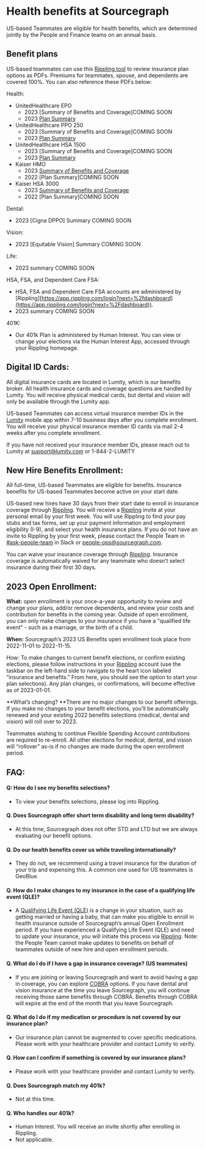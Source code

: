 # Health benefits at Sourcegraph

US-based Teammates are eligible for health benefits, which are determined jointly by the People and Finance teams on an annual basis.

## Benefit plans

US-based teammates can use this [Rippling tool](https://app.rippling.com/benefits/preview/or8vgxl35ymgb56b) to review insurance plan options as PDFs. Premiums for teammates, spouse, and dependents are covered 100%. You can also reference these PDFs below:

Health:

- UnitedHealthcare EPO
  - 2023 [Summary of Benefits and Coverage]COMING SOON
  - 2023 [Plan Summary](https://drive.google.com/file/d/1c2QoMlgz2Xrwz7bxNzS-MiYWaYdCqu7z/view?usp=sharing)
- UnitedHealthcare PPO 250
  - 2023 [Summary of Benefits and Coverage]COMING SOON
  - 2023 [Plan Summary](https://drive.google.com/file/d/1_UInCXYibFlG_EY9yCcc7mCNyeADF9I9/view?usp=sharing)
- UnitedHealthcare HSA 1500
  - 2023 [Summary of Benefits and Coverage]COMING SOON
  - 2023 [Plan Summary](https://drive.google.com/file/d/1Fco1hEvPGYO7ycRoUAlouf3d8G3gKfRD/view?usp=sharing)
- Kaiser HMO
  - 2023 [Summary of Benefits and Coverage](https://drive.google.com/file/d/1mOqIGOy3azcfhV9WmQbn8FxPFZCoCuE6/view?usp=sharing)
  - 2022 [Plan Summary]COMING SOON
- Kaiser HSA 3000
  - 2023 [Summary of Benefits and Coverage](https://drive.google.com/file/d/1CtUg58qlrKH8G9tjWeJFB3cb9CyXbMtb/view?usp=sharing)
  - 2022 [Plan Summary]COMING SOON

Dental:

- 2023 [Cigna DPPO] Summary COMING SOON

Vision:

- 2023 [Equitable Vision] Summary COMING SOON

Life:

- 2023 summary COMING SOON

HSA, FSA, and Dependent Care FSA:

- HSA, FSA and Dependent Care FSA accounts are administered by [Rippling][https://app.rippling.com/login?next=%2fdashboard](https://app.rippling.com/login?next=%2Fdashboard)).
- 2023 summary COMING SOON

401K:

- Our 401k Plan is administered by Human Interest. You can view or change your elections via the Human Interest App, accessed through your Rippling homepage.

## **Digital ID Cards:**

All digital insurance cards are located in Lumity, which is our benefits broker. All health insurance cards and coverage questions are handled by Lumity. You will receive physical medical cards, but dental and vision will only be available through the Lumity app.

US-based Teammates can access virtual insurance member IDs in the [Lumity](https://www.lumity.com/) mobile app within 7-10 business days after you complete enrollment. You will receive your physical insurance member ID cards via mail 2-4 weeks after you complete enrollment.

If you have not received your insurance member IDs, please reach out to Lumity at support@lumity.com or 1-844-2-LUMITY

## **New Hire Benefits Enrollment:**

All full-time, US-based Teammates are eligible for benefits. Insurance benefits for US-based Teammates become active on your start date.

US-based new hires have 30 days from their start date to enroll in insurance coverage through [Rippling](https://help.rippling.com/s/article/360056300693). You will receive a [Rippling](https://app.rippling.com/login) invite at your personal email by your first week. You will use Rippling to find your pay stubs and tax forms, set up your payment information and employment eligibility (I-9), and select your health insurance plans. If you do not have an invite to Rippling by your first week, please contact the People Team in [#ask-people-team](https://sourcegraph.slack.com/archives/ask-people-team) in Slack or [people-ops@sourcegraph.com](mailto:people-ops@sourcegraph.com).

You can waive your insurance coverage through [Rippling](https://help.rippling.com/s/article/360056300693). Insurance coverage is automatically waived for any teammate who doesn’t select insurance during their first 30 days.

## **2023 Open Enrollment:**

**What:** open enrollment is your once-a-year opportunity to review and change your plans, add/or remove dependents, and review your costs and contribution for benefits in the coming year. Outside of open enrollment, you can only make changes to your insurance if you have a "qualified life event" - such as a marriage, or the birth of a child.

**When:** Sourcegraph’s 2023 US Benefits open enrollment took place from 2022-11-01 to 2022-11-15.

How: To make changes to current benefit elections, or confirm existing elections, please follow instructions in your [Rippling](https://app.rippling.com/) account (use the taskbar on the left-hand side to navigate to the heart icon labeled “insurance and benefits.” From here, you should see the option to start your plan selections). Any plan changes, or confirmations, will become effective as of 2023-01-01.

**What’s changing? **There are no major changes to our benefit offerings. If you make no changes to your benefit elections, you'll be automatically renewed and your existing 2022 benefits selections (medical, dental and vision) will roll over to 2023.

Teammates wishing to continue Flexible Spending Account contributions are required to re-enroll. All other elections for medical, dental, and vision will “rollover” as-is if no changes are made during the open enrollment period.

## FAQ:

#### Q: How do I see my benefits selections?

- To view your benefits selections, please log into Rippling.

#### Q. Does Sourcegraph offer short term disability and long term disability?

- At this time, Sourcegraph does not offer STD and LTD but we are always evaluating our benefit options.

#### Q. Do our health benefits cover us while traveling internationally?

- They do not, we recommend using a travel insurance for the duration of your trip and expensing this. A common one used for US teammates is GeoBlue.

#### Q. How do I make changes to my insurance in the case of a qualifying life event (QLE)?

- A [Qualifying Life Event (QLE)](https://support.rippling.com/hc/en-us/articles/360056299533) is a change in your situation, such as getting married or having a baby, that can make you eligible to enroll in health insurance outside of Sourcegraph’s annual Open Enrollment period. If you have experienced a Qualifying Life Event (QLE) and need to update your insurance, you will initiate this process via [Rippling](https://app.rippling.com/insurance/employee/qle/init). Note: the People Team cannot make updates to benefits on behalf of teammates outside of new hire and open enrollment periods.

#### Q. What do I do if I have a gap in insurance coverage? (US teammates)

- If you are joining or leaving Sourcegraph and want to avoid having a gap in coverage, you can explore [COBRA](https://drive.google.com/file/d/1iXHjHpg4I1SRrnsicg9h0WArCboiz2Fl/view?usp=sharing) options. If you have dental and vision insurance at the time you leave Sourcegraph, you will continue receiving those same benefits through COBRA. Benefits through COBRA will expire at the end of the month that you leave Sourcegraph.

#### Q. What do I do if my medication or procedure is not covered by our insurance plan?

- Our insurance plan cannot be augmented to cover specific medications. Please work with your healthcare provider and contact Lumity to verify.

#### Q. How can I confirm if something is covered by our insurance plans?

- Please work with your healthcare provider and contact Lumity to verify.

#### Q. Does Sourcegraph match my 401k?

- Not at this time.

#### Q. Who handles our 401k?

- Human Interest. You will receive an invite shortly after enrolling in Rippling.
- Not applicable.
